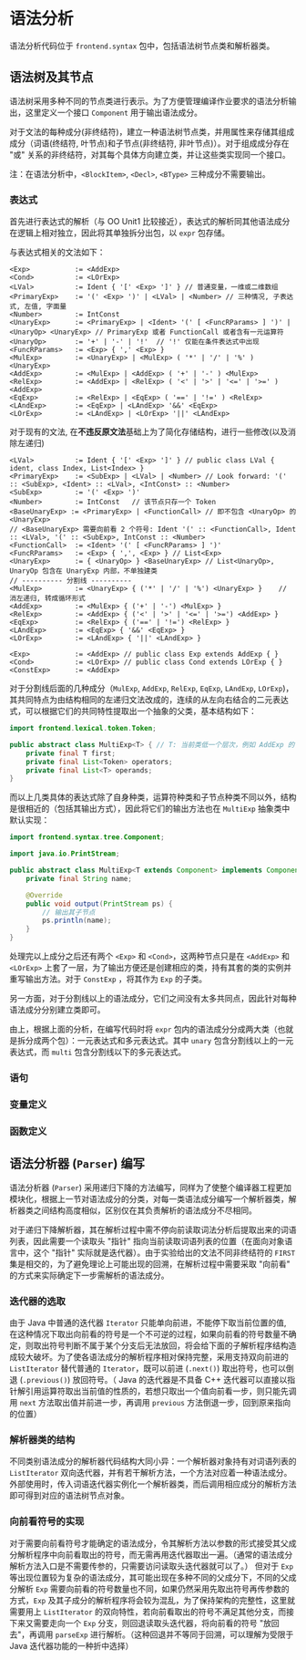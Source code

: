 # 语法分析

语法分析代码位于 `frontend.syntax` 包中，包括语法树节点类和解析器类。

## 语法树及其节点

语法树采用多种不同的节点类进行表示。为了方便管理编译作业要求的语法分析输出，这里定义一个接口 `Component` 用于输出语法成分。

对于文法的每种成分(非终结符)，建立一种语法树节点类，并用属性来存储其组成成分（词语(终结符, 叶节点)和子节点(非终结符, 非叶节点)）。对于组成成分存在 "或" 关系的非终结符，对其每个具体方向建立类，并让这些类实现同一个接口。

注：在语法分析中，`<BlockItem>`, `<Decl>`, `<BType>` 三种成分不需要输出。

### 表达式

首先进行表达式的解析（与 OO Unit1 比较接近），表达式的解析同其他语法成分在逻辑上相对独立，因此将其单独拆分出包，以 `expr` 包存储。

与表达式相关的文法如下：

```text
<Exp>           := <AddExp>
<Cond>          := <LOrExp>
<LVal>          := Ident { '[' <Exp> ']' } // 普通变量，一维或二维数组
<PrimaryExp>    := '(' <Exp> ')' | <LVal> | <Number> // 三种情况, 子表达式, 左值, 字面量
<Number>        := IntConst
<UnaryExp>      := <PrimaryExp> | <Ident> '(' [ <FuncRParams> ] ')' | <UnaryOp> <UnaryExp> // PrimaryExp 或者 FunctionCall 或者含有一元运算符
<UnaryOp>       := '+' | '-' | '!'  // '!' 仅能在条件表达式中出现
<FuncRParams>   := <Exp> { ',' <Exp> } 
<MulExp>        := <UnaryExp> | <MulExp> ( '*' | '/' | '%' ) <UnaryExp>
<AddExp>        := <MulExp> | <AddExp> ( '+' | '-' ) <MulExp>
<RelExp>        := <AddExp> | <RelExp> ( '<' | '>' | '<=' | '>=' ) <AddExp>
<EqExp>         := <RelExp> | <EqExp> ( '==' | '!=' ) <RelExp>
<LAndExp>       := <EqExp> | <LAndExp> '&&' <EqExp>
<LOrExp>        := <LAndExp> | <LOrExp> '||' <LAndExp>
```

对于现有的文法, 在**不违反原文法**基础上为了简化存储结构，进行一些修改(以及消除左递归)

```text
<LVal>          := Ident { '[' <Exp> ']' } // public class LVal { ident, class Index, List<Index> }
<PrimaryExp>    := <SubExp> | <LVal> | <Number> // Look forward: '(' :: <SubExp>, <Ident> :: <LVal>, <IntConst> :: <Number>
<SubExp>        := '(' <Exp> ')'
<Number>        := IntConst   // 该节点只存一个 Token
<BaseUnaryExp> := <PrimaryExp> | <FunctionCall> // 即不包含 <UnaryOp> 的 <UnaryExp>
// <BaseUnaryExp> 需要向前看 2 个符号: Ident '(' :: <FunctionCall>, Ident :: <LVal>, '(' :: <SubExp>, IntConst :: <Number>
<FunctionCall>  := <Ident> '(' [ <FuncRParams> ] ')'
<FuncRParams>   := <Exp> { ',', <Exp> } // List<Exp>
<UnaryExp>      := { <UnaryOp> } <BaseUnaryExp> // List<UnaryOp>, UnaryOp 包含在 UnaryExp 内部，不单独建类
// ---------- 分割线 ----------
<MulExp>        := <UnaryExp> { ('*' | '/' | '%') <UnaryExp> }    // 消左递归, 转成循环形式
<AddExp>        := <MulExp> { ('+' | '-') <MulExp> }
<RelExp>        := <AddExp> { ('<' | '>' | '<=' | '>=') <AddExp> }
<EqExp>         := <RelExp> { ('==' | '!=') <RelExp> }
<LAndExp>       := <EqExp> { '&&' <EqExp> }
<LOrExp>        := <LAndExp> { '||' <LAndExp> }

<Exp>           := <AddExp> // public class Exp extends AddExp { }
<Cond>          := <LOrExp> // public class Cond extends LOrExp { }
<ConstExp>      := <AddExp>
```

对于分割线后面的几种成分（`MulExp`, `AddExp`, `RelExp`, `EqExp`, `LAndExp`, `LOrExp`)，其共同特点为由结构相同的左递归文法改成的，连续的从左向右结合的二元表达式，可以根据它们的共同特性提取出一个抽象的父类，基本结构如下：

```java
import frontend.lexical.token.Token;

public abstract class MultiExp<T> { // T: 当前类低一个层次，例如 AddExp 的 T 为 MulExp
    private final T first;
    private final List<Token> operators;
    private final List<T> operands;
}
```

而以上几类具体的表达式除了自身种类，运算符种类和子节点种类不同以外，结构是很相近的（包括其输出方式），因此将它们的输出方法也在 `MultiExp` 抽象类中默认实现：

```java
import frontend.syntax.tree.Component;

import java.io.PrintStream;

public abstract class MultiExp<T extends Component> implements Component {
    private final String name;

    @Override
    public void output(PrintStream ps) {
        // 输出其子节点
        ps.println(name);
    }
}
```

处理完以上成分之后还有两个 `<Exp>` 和 `<Cond>`，这两种节点只是在 `<AddExp>` 和 `<LOrExp>` 上套了一层，为了输出方便还是创建相应的类，持有其套的类的实例并重写输出方法。对于 `ConstExp` ，将其作为 `Exp` 的子类。

另一方面，对于分割线以上的语法成分，它们之间没有太多共同点，因此针对每种语法成分分别建立类即可。

由上，根据上面的分析，在编写代码时将 `expr` 包内的语法成分分成两大类（也就是拆分成两个包）：一元表达式和多元表达式。其中 `unary` 包含分割线以上的一元表达式，而 `multi` 包含分割线以下的多元表达式。

### 语句


### 变量定义


### 函数定义



## 语法分析器 (`Parser`) 编写

语法分析器 (`Parser`) 采用递归下降的方法编写，同样为了使整个编译器工程更加模块化，根据上一节对语法成分的分类，对每一类语法成分编写一个解析器类，解析器类之间结构高度相似，区别仅在其负责解析的语法成分不尽相同。

对于递归下降解析器，其在解析过程中需不停向前读取词法分析后提取出来的词语列表，因此需要一个读取头 "指针" 指向当前读取词语列表的位置（在面向对象语言中，这个 "指针" 实际就是迭代器）。由于实验给出的文法不同非终结符的 `FIRST` 集是相交的，为了避免理论上可能出现的回溯，在解析过程中需要采取 "向前看" 的方式来实际确定下一步需解析的语法成分。

### 迭代器的选取

由于 Java 中普通的迭代器 `Iterator` 只能单向前进，不能停下取当前位置的值, 在这种情况下取出向前看的符号是一个不可逆的过程，如果向前看的符号数量不确定，则取出符号判断不属于某个分支后无法放回，将会给下面的子解析程序结构造成较大破坏。为了使各语法成分的解析程序相对保持完整，采用支持双向前进的 `ListIterator` 替代普通的 `Iterator`，既可以前进 (`.next()`) 取出符号，也可以倒退 (`.previous()`) 放回符号。（ Java 的迭代器是不具备 C++ 迭代器可以直接以指针解引用运算符取出当前值的性质的，若想只取出一个值向前看一步，则只能先调用 `next` 方法取出值并前进一步，再调用 `previous` 方法倒退一步，回到原来指向的位置）

### 解析器类的结构

不同类别语法成分的解析器代码结构大同小异：一个解析器对象持有对词语列表的 `ListIterator` 双向迭代器，并有若干解析方法，一个方法对应着一种语法成分。外部使用时，传入词语迭代器实例化一个解析器类，而后调用相应成分的解析方法即可得到对应的语法树节点对象。

### 向前看符号的实现

对于需要向前看符号才能确定的语法成分，令其解析方法以参数的形式接受其父成分解析程序中向前看取出的符号，而无需再用迭代器取出一遍。（通常的语法成分解析方法入口是不需要传参的，只需要访问读取头迭代器就可以了。） 但对于 `Exp` 等出现位置较为复杂的语法成分，其可能出现在多种不同的父成分下，不同的父成分解析 `Exp` 需要向前看的符号数量也不同，如果仍然采用先取出符号再传参数的方式，`Exp` 及其子成分的解析程序将会较为混乱，为了保持架构的完整性，这里就需要用上 `ListIterator` 的双向特性，若向前看取出的符号不满足其他分支，而接下来又需要走向一个 `Exp` 分支，则回退读取头迭代器，将向前看的符号 "放回去"，再调用 `parseExp` 进行解析。（这种回退并不等同于回溯，可以理解为受限于 Java 迭代器功能的一种折中选择）

